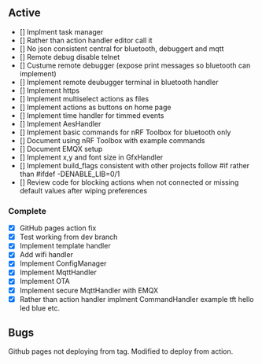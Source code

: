## Active
- [] Implment task manager
- [] Rather than action handler editor call it 
- [] No json consistent central for bluetooth, debuggert and mqtt
- [] Remote debug disable telnet
- [] Custume remote debugger (expose print messages so bluetooth can implement)
- [] Implement remote deubugger terminal in bluetooth handler 
- [] Implement https
- [] Implement multiselect actions as files
- [] Implement actions as buttons on home page
- [] Implement time handler for timmed events
- [] Implement AesHandler
- [] Implement basic commands for nRF Toolbox for bluetooth only
- [] Document using nRF Toolbox with example commands
- [] Document EMQX setup
- [] Implement x,y and font size in GfxHandler
- [] Implement build_flags consistent with other projects follow #if rather than #ifdef -DENABLE_LIB=0/1
- [] Review code for blocking actions when not connected or missing default values after wiping preferences

### Complete
- [x] GitHub pages action fix
- [x] Test working from dev branch
- [x] Implement template handler
- [x] Add wifi handler
- [x] Implement ConfigManager
- [x] Implement MqttHandler
- [x] Implement OTA
- [x] Implement secure MqttHandler with EMQX
- [x] Rather than action handler implment CommandHandler example tft hello led blue etc.

## Bugs
Github pages not deploying from tag. Modified to deploy from action.